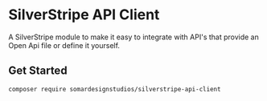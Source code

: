# SilverStripe API Client

A SilverStripe module to make it easy to integrate with API's that provide an Open Api file or define it yourself.

## Get Started

    composer require somardesignstudios/silverstripe-api-client


